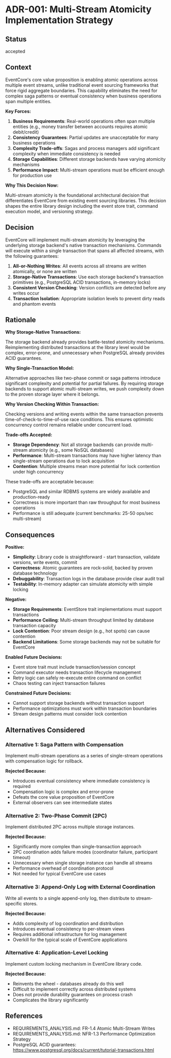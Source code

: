 # ADR-001: Multi-Stream Atomicity Implementation Strategy

## Status

accepted

## Context

EventCore's core value proposition is enabling atomic operations across multiple event streams, unlike traditional event sourcing frameworks that force rigid aggregate boundaries. This capability eliminates the need for complex saga patterns or eventual consistency when business operations span multiple entities.

**Key Forces:**

1. **Business Requirements**: Real-world operations often span multiple entities (e.g., money transfer between accounts requires atomic debit/credit)
2. **Consistency Guarantees**: Partial updates are unacceptable for many business operations
3. **Complexity Trade-offs**: Sagas and process managers add significant complexity when immediate consistency is needed
4. **Storage Capabilities**: Different storage backends have varying atomicity mechanisms
5. **Performance Impact**: Multi-stream operations must be efficient enough for production use

**Why This Decision Now:**

Multi-stream atomicity is the foundational architectural decision that differentiates EventCore from existing event sourcing libraries. This decision shapes the entire library design including the event store trait, command execution model, and versioning strategy.

## Decision

EventCore will implement multi-stream atomicity by leveraging the underlying storage backend's native transaction mechanisms. Commands will execute within a single transaction that spans all affected streams, with the following guarantees:

1. **All-or-Nothing Writes**: All events across all streams are written atomically, or none are written
2. **Storage-Native Transactions**: Use each storage backend's transaction primitives (e.g., PostgreSQL ACID transactions, in-memory locks)
3. **Consistent Version Checking**: Version conflicts are detected before any writes occur
4. **Transaction Isolation**: Appropriate isolation levels to prevent dirty reads and phantom events

## Rationale

**Why Storage-Native Transactions:**

The storage backend already provides battle-tested atomicity mechanisms. Reimplementing distributed transactions at the library level would be complex, error-prone, and unnecessary when PostgreSQL already provides ACID guarantees.

**Why Single-Transaction Model:**

Alternative approaches like two-phase commit or saga patterns introduce significant complexity and potential for partial failures. By requiring storage backends to support atomic multi-stream writes, we push complexity down to the proven storage layer where it belongs.

**Why Version Checking Within Transaction:**

Checking versions and writing events within the same transaction prevents time-of-check-to-time-of-use race conditions. This ensures optimistic concurrency control remains reliable under concurrent load.

**Trade-offs Accepted:**

- **Storage Dependency**: Not all storage backends can provide multi-stream atomicity (e.g., some NoSQL databases)
- **Performance**: Multi-stream transactions may have higher latency than single-stream operations due to lock acquisition
- **Contention**: Multiple streams mean more potential for lock contention under high concurrency

These trade-offs are acceptable because:

- PostgreSQL and similar RDBMS systems are widely available and production-ready
- Correctness is more important than raw throughput for most business operations
- Performance is still adequate (current benchmarks: 25-50 ops/sec multi-stream)

## Consequences

**Positive:**

- **Simplicity**: Library code is straightforward - start transaction, validate versions, write events, commit
- **Correctness**: Atomic guarantees are rock-solid, backed by proven database technology
- **Debuggability**: Transaction logs in the database provide clear audit trail
- **Testability**: In-memory adapter can simulate atomicity with simple locking

**Negative:**

- **Storage Requirements**: EventStore trait implementations must support transactions
- **Performance Ceiling**: Multi-stream throughput limited by database transaction capacity
- **Lock Contention**: Poor stream design (e.g., hot spots) can cause contention
- **Backend Limitations**: Some storage backends may not be suitable for EventCore

**Enabled Future Decisions:**

- Event store trait must include transaction/session concept
- Command executor needs transaction lifecycle management
- Retry logic can safely re-execute entire command on conflict
- Chaos testing can inject transaction failures

**Constrained Future Decisions:**

- Cannot support storage backends without transaction support
- Performance optimizations must work within transaction boundaries
- Stream design patterns must consider lock contention

## Alternatives Considered

### Alternative 1: Saga Pattern with Compensation

Implement multi-stream operations as a series of single-stream operations with compensation logic for rollback.

**Rejected Because:**

- Introduces eventual consistency where immediate consistency is required
- Compensation logic is complex and error-prone
- Defeats the core value proposition of EventCore
- External observers can see intermediate states

### Alternative 2: Two-Phase Commit (2PC)

Implement distributed 2PC across multiple storage instances.

**Rejected Because:**

- Significantly more complex than single-transaction approach
- 2PC coordination adds failure modes (coordinator failure, participant timeout)
- Unnecessary when single storage instance can handle all streams
- Performance overhead of coordination protocol
- Not needed for typical EventCore use cases

### Alternative 3: Append-Only Log with External Coordination

Write all events to a single append-only log, then distribute to stream-specific stores.

**Rejected Because:**

- Adds complexity of log coordination and distribution
- Introduces eventual consistency to per-stream views
- Requires additional infrastructure for log management
- Overkill for the typical scale of EventCore applications

### Alternative 4: Application-Level Locking

Implement custom locking mechanism in EventCore library code.

**Rejected Because:**

- Reinvents the wheel - databases already do this well
- Difficult to implement correctly across distributed systems
- Does not provide durability guarantees on process crash
- Complicates the library significantly

## References

- REQUIREMENTS_ANALYSIS.md: FR-1.4 Atomic Multi-Stream Writes
- REQUIREMENTS_ANALYSIS.md: NFR-1.3 Performance Optimization Strategy
- PostgreSQL ACID guarantees: https://www.postgresql.org/docs/current/tutorial-transactions.html
